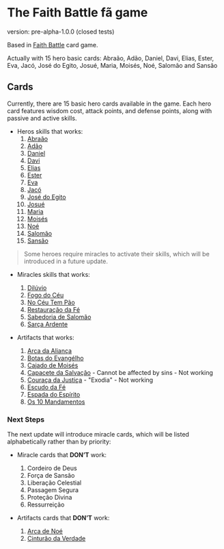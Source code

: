# The Faith Battle fã game

version: pre-alpha-1.0.0 (closed tests)

Based in [Faith Battle](https://www.faithbattle.com.br/) card game.

Actually with 15 hero basic cards:
Abraão, Adão, Daniel, Davi, Elias, Ester, Eva, Jacó, José do Egito, Josué, Maria, Moisés, Noé, Salomão and Sansão

## Cards
Currently, there are 15 basic hero cards available in the game. Each hero card features wisdom cost, attack points, and defense points, along with passive and active skills.

- Heros skills that works:
    1. [Abraão](https://www.faithbattle.com.br/her%C3%B3is?lightbox=dataItem-lokfoeac)
    0. [Adão](https://www.faithbattle.com.br/her%C3%B3is?lightbox=dataItem-lokfrwh5)
    0. [Daniel](https://www.faithbattle.com.br/her%C3%B3is?lightbox=dataItem-lokfv7vm)
    0. [Davi](https://www.faithbattle.com.br/her%C3%B3is?lightbox=dataItem-lp0e79kf)
    0. [Elias](https://www.faithbattle.com.br/her%C3%B3is?lightbox=dataItem-lokfilfy)
    0. [Ester](https://www.faithbattle.com.br/her%C3%B3is?lightbox=dataItem-lokfxqs8)
    0. [Eva](https://www.faithbattle.com.br/her%C3%B3is?lightbox=dataItem-lokflpie)
    0. [Jacó](https://www.faithbattle.com.br/her%C3%B3is?lightbox=dataItem-lokfqvau)
    0. [José do Egito](https://www.faithbattle.com.br/her%C3%B3is?lightbox=dataItem-lokft4hn)
    0. [Josué](https://www.faithbattle.com.br/her%C3%B3is?lightbox=dataItem-lokfnhdd)
    0. [Maria](https://www.faithbattle.com.br/her%C3%B3is?lightbox=dataItem-luq2j6e6)
    0. [Moisés](https://www.faithbattle.com.br/her%C3%B3is?lightbox=dataItem-lok6s1tl)
    0. [Noé](https://www.faithbattle.com.br/her%C3%B3is?lightbox=dataItem-lokfwcvn)
    0. [Salomão](https://www.faithbattle.com.br/her%C3%B3is?lightbox=dataItem-lokfkwya)
    0. [Sansão](https://www.faithbattle.com.br/her%C3%B3is?lightbox=dataItem-lokfplwo)

> Some heroes require miracles to activate their skills, which will be introduced in a future update.

- Miracles skills that works:
    1. [Dilúvio](https://www.faithbattle.com.br/c%C3%B3pia-artefatos?lightbox=dataItem-loosrs7j)
    0. [Fogo do Céu](https://www.faithbattle.com.br/c%C3%B3pia-artefatos?lightbox=dataItem-loosbvpu)
    0. [No Céu Tem Pão](https://www.faithbattle.com.br/c%C3%B3pia-artefatos?lightbox=dataItem-loosua9n)
    0. [Restauração da Fé](https://www.faithbattle.com.br/c%C3%B3pia-artefatos?lightbox=dataItem-loosjbbx)
    0. [Sabedoria de Salomão](https://www.faithbattle.com.br/c%C3%B3pia-artefatos?lightbox=dataItem-lp0e4tp1)
    0. [Sarça Ardente](https://www.faithbattle.com.br/c%C3%B3pia-artefatos?lightbox=dataItem-loosqqyi)

- Artifacts that works:
    1. [Arca da Aliança](https://www.faithbattle.com.br/c%C3%B3pia-her%C3%B3is?lightbox=dataItem-loor1vjm)
    0. [Botas do Evangélho](https://www.faithbattle.com.br/c%C3%B3pia-her%C3%B3is?lightbox=dataItem-loor3ix8)
    0. [Cajado de Moisés](https://www.faithbattle.com.br/c%C3%B3pia-her%C3%B3is?lightbox=dataItem-looqzyis)
    0. [Capacete da Salvação](https://www.faithbattle.com.br/c%C3%B3pia-her%C3%B3is?lightbox=dataItem-loor598j) - Cannot be affected by sins - Not working
    0. [Couraça da Justiça](https://www.faithbattle.com.br/c%C3%B3pia-her%C3%B3is?lightbox=dataItem-luq2mbyx) - "Exodia" - Not working
    0. [Escudo da Fé](https://www.faithbattle.com.br/c%C3%B3pia-her%C3%B3is?lightbox=dataItem-looqykdj)
    0. [Espada do Espírito](https://www.faithbattle.com.br/c%C3%B3pia-her%C3%B3is?lightbox=dataItem-looqx8ym)
    0. [Os 10 Mandamentos](https://www.faithbattle.com.br/c%C3%B3pia-her%C3%B3is?lightbox=dataItem-loor6hsp)

### Next Steps
The next update will introduce miracle cards, which will be listed alphabetically rather than by priority:

- Miracle cards that **DON’T** work:
    1. Cordeiro de Deus
    0. Força de Sansão
    0. Liberação Celestial
    0. Passagem Segura
    0. Proteção Divina
    0. Ressurreição

- Artifacts cards that **DON’T** work:
    1. [Arca de Noé](https://www.faithbattle.com.br/c%C3%B3pia-her%C3%B3is?lightbox=dataItem-looqutkv)
    0. [Cinturão da Verdade](https://www.faithbattle.com.br/c%C3%B3pia-her%C3%B3is?lightbox=dataItem-loor8m7y)
